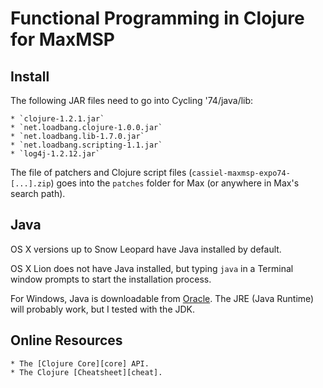 # Functional Programming in Clojure for MaxMSP

## Install

The following JAR files need to go into Cycling '74/java/lib:

	* `clojure-1.2.1.jar`
	* `net.loadbang.clojure-1.0.0.jar`
	* `net.loadbang.lib-1.7.0.jar`
	* `net.loadbang.scripting-1.1.jar`
	* `log4j-1.2.12.jar`

The file of patchers and Clojure script files
(`cassiel-maxmsp-expo74-[...].zip`) goes into the `patches` folder for
Max (or anywhere in Max's search path).

## Java

OS X versions up to Snow Leopard have Java installed by default.

OS X Lion does not have Java installed, but typing `java` in a
Terminal window prompts to start the installation process.

For Windows, Java is downloadable from [Oracle][java]. The JRE (Java
Runtime) will probably work, but I tested with the JDK.

## Online Resources

	* The [Clojure Core][core] API.
	* The Clojure [Cheatsheet][cheat].

[core]: http://clojure.github.com/clojure/clojure.core-api.html
[cheat]: http://clojure.org/cheatsheet
[java]: http://www.oracle.com/technetwork/java/javase/downloads/index.html
